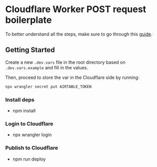 # Cloudflare Worker POST request boilerplate

To better understand all the steps, make sure to go through this [guide](https://developers.cloudflare.com/workers/tutorials/store-data-with-fauna/#add-your-fauna-secret-key-as-a-secret).

## Getting Started

Create a new `.dev.vars` file in the root directory based on `.dev.vars.example` and fill in the values.

Then, proceed to store the var in the Cloudflare side by running:

```bash
npx wrangler secret put AIRTABLE_TOKEN
```

### Install deps

- npm install

### Login to Cloudflare

- npx wrangler login

### Publish to Cloudflare

- npm run deploy

